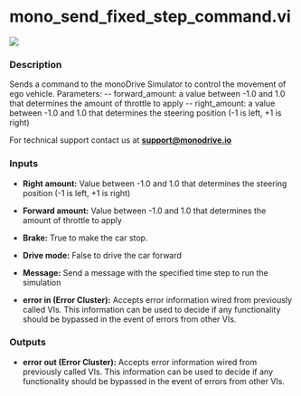 # mono_send_fixed_step_command.vi

<p class="img_container">
<img class="lg_img" src="../mono_send_fixed_step_command.png"/>
</p>

### Description

Sends a command to the monoDrive Simulator to control the movement of ego vehicle.
 Parameters:
  -- forward_amount: a value between -1.0 and 1.0 that determines the amount of throttle to apply
  -- right_amount: a value between -1.0 and 1.0 that determines the steering position (-1 is left, +1 is right)



For technical support contact us at <b>support@monodrive.io</b> 

### Inputs

- **Right amount:**  Value between -1.0 and 1.0 that determines the steering
position (-1 is left, +1 is right)
 

- **Forward amount:**  Value between -1.0 and 1.0 that determines the amount of
throttle to apply
 

- **Brake:**  True to make the car stop.
 

- **Drive mode:**  False to drive the car forward
 

- **Message:**  Send a message with the specified time step to run the
simulation
 

- **error in (Error Cluster):** Accepts error information wired from previously called VIs. This information can be used to decide if any functionality should be bypassed in the event of errors from other VIs. 

### Outputs

- **error out (Error Cluster):** Accepts error information wired from previously called VIs. This information can be used to decide if any functionality should be bypassed in the event of errors from other VIs. 

<p>&nbsp;</p>

